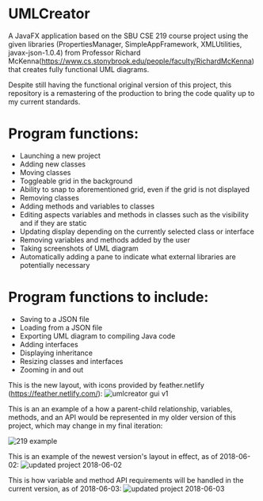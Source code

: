 # UMLCreator
A JavaFX application based on the SBU CSE 219 course project using the given libraries (PropertiesManager, SimpleAppFramework, XMLUtilities, javax-json-1.0.4) from Professor Richard McKenna(https://www.cs.stonybrook.edu/people/faculty/RichardMcKenna) that creates fully functional UML diagrams.

Despite still having the functional original version of this project, this repository is a remastering of the production to bring the code quality up to my current standards. 

# Program functions:
- Launching a new project
- Adding new classes
- Moving classes
- Toggleable grid in the background
- Ability to snap to aforementioned grid, even if the grid is not displayed
- Removing classes
- Adding methods and variables to classes
- Editing aspects variables and methods in classes such as the visibility and if they are static
- Updating display depending on the currently selected class or interface
- Removing variables and methods added by the user
- Taking screenshots of UML diagram
- Automatically adding a pane to indicate what external libraries are potentially necessary

# Program functions to include:
- Saving to a JSON file
- Loading from a JSON file
- Exporting UML diagram to compiling Java code
- Adding interfaces
- Displaying inheritance
- Resizing classes and interfaces
- Zooming in and out





This is the new layout, with icons provided by feather.netlify (https://feather.netlify.com/):
![umlcreator gui v1](https://user-images.githubusercontent.com/32882792/38576255-a18dbb96-3ccb-11e8-953d-7abd9564aa61.PNG)

This is an an example of a how a parent-child relationship, variables, methods, and an API would be represented in my older version of this project, which may change in my final iteration:


![219 example](https://user-images.githubusercontent.com/32882792/38476046-cb22ff1e-3b79-11e8-8712-0ac6f8973f66.PNG)


This is an example of the newest version's layout in effect, as of 2018-06-02:
![updated project 2018-06-02](https://user-images.githubusercontent.com/32882792/40878986-435cbf98-6667-11e8-93a4-711beac21414.PNG)

This is how variable and method API requirements will be handled in the current version, as of 2018-06-03:
![updated project 2018-06-03](https://user-images.githubusercontent.com/32882792/40889319-9c0a9b44-6732-11e8-9df6-e0f167dcd293.PNG)
